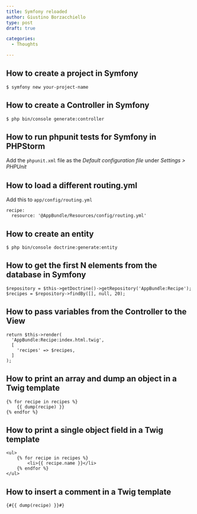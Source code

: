 ```yaml
---
title: Symfony reloaded
author: Giustino Borzacchiello
type: post
draft: true

categories:
  - Thoughts

---
```

## How to create a project in Symfony

    $ symfony new your-project-name
    

## How to create a Controller in Symfony

    $ php bin/console generate:controller
    

## How to run phpunit tests for Symfony in PHPStorm

Add the `phpunit.xml` file as the _Default configuration file_ under _Settings > PHPUnit_

## How to load a different routing.yml

Add this to `app/config/routing.yml`

    recipe:
      resource: '@AppBundle/Resources/config/routing.yml'
    

## How to create an entity

    $ php bin/console doctrine:generate:entity
    

## How to get the first N elements from the database in Symfony

    $repository = $this->getDoctrine()->getRepository('AppBundle:Recipe');
    $recipes = $repository->findBy([], null, 20);
    

## How to pass variables from the Controller to the View

    return $this->render(
      'AppBundle:Recipe:index.html.twig',
      [
        'recipes' => $recipes,
      ]
    );
    

## How to print an array and dump an object in a Twig template

    {% for recipe in recipes %}
        {{ dump(recipe) }}
    {% endfor %}
    

## How to print a single object field in a Twig template

    <ul>
        {% for recipe in recipes %}
            <li>{{ recipe.name }}</li>
        {% endfor %}
    </ul>
    

## How to insert a comment in a Twig template

    {#{{ dump(recipe) }}#}